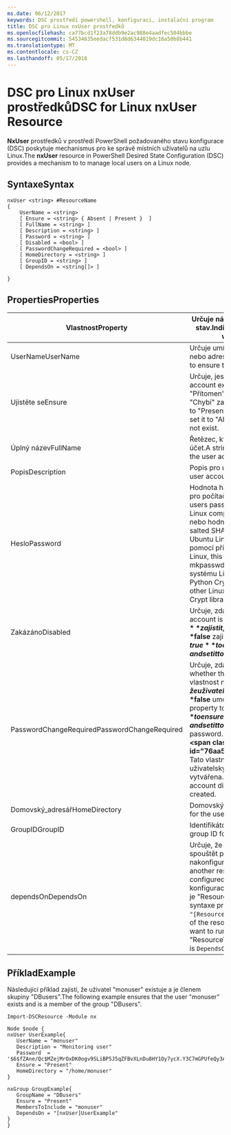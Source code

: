 ```yaml
---
ms.date: 06/12/2017
keywords: DSC prostředí powershell, konfiguraci, instalační program
title: DSC pro Linux nxUser prostředků
ms.openlocfilehash: ca77bcd1f23a78ddb9e2ac988e4aadfec504bbbe
ms.sourcegitcommit: 54534635eedacf531d8d6344019dc16a50b8b441
ms.translationtype: MT
ms.contentlocale: cs-CZ
ms.lasthandoff: 05/17/2018
---
```

# <a name="dsc-for-linux-nxuser-resource"></a><span data-ttu-id="76aa5-103">DSC pro Linux nxUser prostředků</span><span class="sxs-lookup"><span data-stu-id="76aa5-103">DSC for Linux nxUser Resource</span></span>

<span data-ttu-id="76aa5-104">**NxUser** prostředků v prostředí PowerShell požadovaného stavu konfigurace (DSC) poskytuje mechanismus pro ke správě místních uživatelů na uzlu Linux.</span><span class="sxs-lookup"><span data-stu-id="76aa5-104">The **nxUser** resource in PowerShell Desired State Configuration (DSC) provides a mechanism to to manage local users on a Linux node.</span></span>

## <a name="syntax"></a><span data-ttu-id="76aa5-105">Syntaxe</span><span class="sxs-lookup"><span data-stu-id="76aa5-105">Syntax</span></span>

```
nxUser <string> #ResourceName
{
    UserName = <string>
    [ Ensure = <string> { Absent | Present }  ]
    [ FullName = <string> ]
    [ Description = <string> ]
    [ Password = <string> ]
    [ Disabled = <bool> ]
    [ PasswordChangeRequired = <bool> ]
    [ HomeDirectory = <string> ]
    [ GroupID = <string> ]
    [ DependsOn = <string[]> ]

}
```

## <a name="properties"></a><span data-ttu-id="76aa5-106">Properties</span><span class="sxs-lookup"><span data-stu-id="76aa5-106">Properties</span></span>

|  <span data-ttu-id="76aa5-107">Vlastnost</span><span class="sxs-lookup"><span data-stu-id="76aa5-107">Property</span></span> |  <span data-ttu-id="76aa5-108">Určuje název účtu, pro které chcete zajistit určitý stav.</span><span class="sxs-lookup"><span data-stu-id="76aa5-108">Indicates the account name for which you want to ensure a specific state.</span></span> |
|---|---|
| <span data-ttu-id="76aa5-109">UserName</span><span class="sxs-lookup"><span data-stu-id="76aa5-109">UserName</span></span>| <span data-ttu-id="76aa5-110">Určuje umístění, kde chcete zajistit stav pro soubor nebo adresář.</span><span class="sxs-lookup"><span data-stu-id="76aa5-110">Specifies the location where you want to ensure the state for a file or directory.</span></span>|
| <span data-ttu-id="76aa5-111">Ujistěte se</span><span class="sxs-lookup"><span data-stu-id="76aa5-111">Ensure</span></span>| <span data-ttu-id="76aa5-112">Určuje, jestli účet existuje.</span><span class="sxs-lookup"><span data-stu-id="76aa5-112">Specifies whether the account exists.</span></span> <span data-ttu-id="76aa5-113">Nastavením této vlastnosti "Přítomen" zajistit, že existuje účet a nastavte ji na "Chybí" zajistit, že účet neexistuje.</span><span class="sxs-lookup"><span data-stu-id="76aa5-113">Set this property to "Present" to ensure that the account exists, and set it to "Absent" to ensure that the account does not exist.</span></span>|
| <span data-ttu-id="76aa5-114">Úplný název</span><span class="sxs-lookup"><span data-stu-id="76aa5-114">FullName</span></span>| <span data-ttu-id="76aa5-115">Řetězec, který obsahuje úplný název pro uživatelský účet.</span><span class="sxs-lookup"><span data-stu-id="76aa5-115">A string that contains the full name to use for the user account.</span></span>|
| <span data-ttu-id="76aa5-116">Popis</span><span class="sxs-lookup"><span data-stu-id="76aa5-116">Description</span></span>| <span data-ttu-id="76aa5-117">Popis pro uživatelský účet.</span><span class="sxs-lookup"><span data-stu-id="76aa5-117">The description for the user account.</span></span>|
| <span data-ttu-id="76aa5-118">Heslo</span><span class="sxs-lookup"><span data-stu-id="76aa5-118">Password</span></span>| <span data-ttu-id="76aa5-119">Hodnota hash hesla uživatele v příslušný formulář pro počítače se systémem Linux.</span><span class="sxs-lookup"><span data-stu-id="76aa5-119">The hash of the users password in the appropriate form for the Linux computer.</span></span> <span data-ttu-id="76aa5-120">Obvykle je to solené SHA-256, nebo hodnotu hash SHA-512.</span><span class="sxs-lookup"><span data-stu-id="76aa5-120">Typically, this is a salted SHA-256, or SHA-512 hash.</span></span> <span data-ttu-id="76aa5-121">Na Debian a Ubuntu Linux tato hodnota může být generována pomocí příkazu mkpasswd.</span><span class="sxs-lookup"><span data-stu-id="76aa5-121">On Debian and Ubuntu Linux, this value can be generated with the mkpasswd command.</span></span> <span data-ttu-id="76aa5-122">Pro ostatní distribucích systému Linux metodu crypt knihovny jazyka Python Crypt slouží ke generování hodnoty hash.</span><span class="sxs-lookup"><span data-stu-id="76aa5-122">For other Linux distros, the crypt method of Python’s Crypt library can be used to generate the hash.</span></span>|
| <span data-ttu-id="76aa5-123">Zakázáno</span><span class="sxs-lookup"><span data-stu-id="76aa5-123">Disabled</span></span>| <span data-ttu-id="76aa5-124">Určuje, zda je povolen.</span><span class="sxs-lookup"><span data-stu-id="76aa5-124">Indicates whether the account is enabled.</span></span> <span data-ttu-id="76aa5-125">Tuto vlastnost nastavit na **$true** zajistit, že tento účet je zakázané a nastavte ji na **$false** zajistit, že je povolena.</span><span class="sxs-lookup"><span data-stu-id="76aa5-125">Set this property to **$true** to ensure that this account is disabled, and set it to **$false** to ensure that it is enabled.</span></span>|
| <span data-ttu-id="76aa5-126">PasswordChangeRequired</span><span class="sxs-lookup"><span data-stu-id="76aa5-126">PasswordChangeRequired</span></span>| <span data-ttu-id="76aa5-127">Určuje, zda může uživatel změnit heslo.</span><span class="sxs-lookup"><span data-stu-id="76aa5-127">Indicates whether the user can change the password.</span></span> <span data-ttu-id="76aa5-128">Tuto vlastnost nastavit na **$true** zajistit, že uživatel nemůže změnit heslo a nastavte ji na **$false** umožňuje uživatelům změnit heslo.</span><span class="sxs-lookup"><span data-stu-id="76aa5-128">Set this property to **$true** to ensure that the user cannot change the password, and set it to **$false** to allow the user to change the password.</span></span> <span data-ttu-id="76aa5-129">Výchozí hodnota je **$false**.</span><span class="sxs-lookup"><span data-stu-id="76aa5-129">The default value is **$false**.</span></span> <span data-ttu-id="76aa5-130">Tato vlastnost je Vyhodnocená jenom Pokud uživatelský účet dříve neexistoval a je vytvářena.</span><span class="sxs-lookup"><span data-stu-id="76aa5-130">This property is only evaluated if the user account did not exist previously and is being created.</span></span>|
| <span data-ttu-id="76aa5-131">Domovský_adresář</span><span class="sxs-lookup"><span data-stu-id="76aa5-131">HomeDirectory</span></span>| <span data-ttu-id="76aa5-132">Domovský adresář pro uživatele.</span><span class="sxs-lookup"><span data-stu-id="76aa5-132">The home directory for the user.</span></span>|
| <span data-ttu-id="76aa5-133">GroupID</span><span class="sxs-lookup"><span data-stu-id="76aa5-133">GroupID</span></span>| <span data-ttu-id="76aa5-134">Identifikátor primární skupiny uživatele.</span><span class="sxs-lookup"><span data-stu-id="76aa5-134">The primary group ID for the user.</span></span>|
| <span data-ttu-id="76aa5-135">dependsOn</span><span class="sxs-lookup"><span data-stu-id="76aa5-135">DependsOn</span></span> | <span data-ttu-id="76aa5-136">Určuje, že konfigurace jiný prostředek musí spouštět předtím, než je tento prostředek nakonfigurován.</span><span class="sxs-lookup"><span data-stu-id="76aa5-136">Indicates that the configuration of another resource must run before this resource is configured.</span></span> <span data-ttu-id="76aa5-137">Například pokud ID bloku skriptu konfigurace prostředků, který chcete spustit nejprve je "ResourceName" a "Typ prostředku" je její typ, syntaxe pro používání této vlastnosti je `DependsOn = "[ResourceType]ResourceName"`.</span><span class="sxs-lookup"><span data-stu-id="76aa5-137">For example, if the ID of the resource configuration script block that you want to run first is "ResourceName" and its type is "ResourceType", the syntax for using this property is `DependsOn = "[ResourceType]ResourceName"`.</span></span>|

## <a name="example"></a><span data-ttu-id="76aa5-138">Příklad</span><span class="sxs-lookup"><span data-stu-id="76aa5-138">Example</span></span>

<span data-ttu-id="76aa5-139">Následující příklad zajistí, že uživatel "monuser" existuje a je členem skupiny "DBusers".</span><span class="sxs-lookup"><span data-stu-id="76aa5-139">The following example ensures that the user "monuser" exists and is a member of the group "DBusers".</span></span>

```
Import-DSCResource -Module nx

Node $node {
nxUser UserExample{
   UserName = "monuser"
   Description = "Monitoring user"
   Password  =    '$6$fZAne/Qc$MZejMrOxDK0ogv9SLiBP5J5qZFBvXLnDu8HY1Oy7ycX.Y3C7mGPUfeQy3A82ev3zIabhDQnj2ayeuGn02CqE/0'
   Ensure = "Present"
   HomeDirectory = "/home/monuser"
}

nxGroup GroupExample{
   GroupName = "DBusers"
   Ensure = "Present"
   MembersToInclude = "monuser"
   DependsOn = "[nxUser]UserExample"
}
}
```